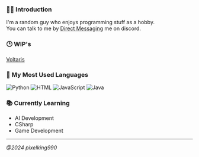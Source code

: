### 🐱‍💻 Introduction
<div align="left">
I'm a random guy who enjoys programming stuff as a hobby. <br>
You can talk to me by <a href="https://discord.com/users/1049142390901973032">Direct Messaging</a> me on discord.<br>
</div>

### 🕒 WIP's
[Voltaris](https://github.com/CynoAI/Voltaris)<br>


### 💎 My Most Used Languages
![Python](https://img.shields.io/badge/python-3670A0?style=for-the-badge&logo=python&logoColor=ffdd54) ![HTML](https://ziadoua.github.io/m3-Markdown-Badges/badges/HTML/html2.svg) ![JavaScript](https://shields.io/badge/JavaScript-F7DF1E?logo=JavaScript&logoColor=000&style=flat-square) ![Java](https://img.shields.io/badge/Java-ED8B00?style=for-the-badge&logo=openjdk&logoColor=white)

### 📚 Currently Learning
- AI Development<br>
- CSharp<br>
- Game Development<br>
----------
_@2024 pixelking990_ 


